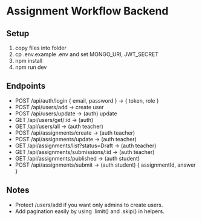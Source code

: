 # Assignment Workflow Backend

## Setup
1. copy files into folder
2. cp .env.example .env and set MONGO_URI, JWT_SECRET
3. npm install
4. npm run dev

## Endpoints
- POST /api/auth/login { email, password } -> { token, role }
- POST /api/users/add -> create user
- POST /api/users/update -> (auth) update
- GET /api/users/get/:id -> (auth)
- GET /api/users/all -> (auth teacher)
- POST /api/assignments/create -> (auth teacher)
- POST /api/assignments/update -> (auth teacher)
- GET /api/assignments/list?status=Draft -> (auth teacher)
- GET /api/assignments/submissions/:id -> (auth teacher)
- GET /api/assignments/published -> (auth student)
- POST /api/assignments/submit -> (auth student) { assignmentId, answer }

## Notes
- Protect /users/add if you want only admins to create users.
- Add pagination easily by using .limit() and .skip() in helpers.
